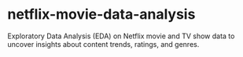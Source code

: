 # netflix-movie-data-analysis
Exploratory Data Analysis (EDA) on Netflix movie and TV show data to uncover insights about content trends, ratings, and genres.
